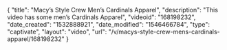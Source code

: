 {
    "title": "Macy’s Style Crew Men’s Cardinals Apparel",
    "description": "This video has some men’s Cardinals Apparel",
    "videoid": "168198232",
    "date_created": "1532888921",
    "date_modified": "1546466784",
    "type": "captivate",
    "layout": "video",
    "url": "\/v\/macys-style-crew-mens-cardinals-apparel\/168198232"
}